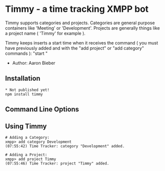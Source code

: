 # Timmy - a time tracking XMPP bot
Timmy supports categories and projects. Categories are general purpose containers like 'Meeting' or 'Development'.  Projects are generally things like a project name ( 'Timmy' for example ).

Timmy keeps inserts a start time when it receives the command ( you must have previously added <category> and <project> with the "add project" or "add category" commands ): 
	"start <category> <project>"

- Author: Aaron Bieber

## Installation
	* Not published yet!
	npm install timmy

## Command Line Options

## Using Timmy

	# Adding a Category:
	xmpp> add category Development
	(07:55:42) Time Tracker: category "Development" added.	

	# Adding a Project:
	xmpp> add project Timmy
	(07:55:46) Time Tracker: project "Timmy" added.	
	
